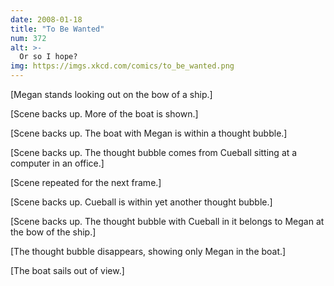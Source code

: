 ```yaml
---
date: 2008-01-18
title: "To Be Wanted"
num: 372
alt: >-
  Or so I hope?
img: https://imgs.xkcd.com/comics/to_be_wanted.png
---
```

[Megan stands looking out on the bow of a ship.]

[Scene backs up. More of the boat is shown.]

[Scene backs up. The boat with Megan is within a thought bubble.]

[Scene backs up. The thought bubble comes from Cueball sitting at a computer in an office.]

[Scene repeated for the next frame.]

[Scene backs up. Cueball is within yet another thought bubble.]

[Scene backs up. The thought bubble with Cueball in it belongs to Megan at the bow of the ship.]

[The thought bubble disappears, showing only Megan in the boat.]

[The boat sails out of view.]